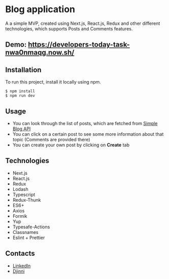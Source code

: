 # Blog application
A a simple MVP, created using Next.js, React.js, Redux and other different technologies, which supports Posts and Comments features.

## Demo: https://developers-today-task-nwa0nmaqg.now.sh/

## Installation

To run this project, install it locally using npm.

```
$ npm install
$ npm run dev
```

## Usage

 - You can look through the list of posts, which are fetched from [Simple Blog API](https://documenter.getpostman.com/view/1917440/RzteTChV?version=latest#3b915faa-372f-4533-bcd3-0c9968f0db02)
 - You can click on a certain post to see some more information about that topic (Comments are provided there)
 - You can create your own post by clicking on __Create__ tab

## Technologies
- Next.js 
- React.js
- Redux 
- Lodash
- Typescript
- Redux-Thunk
- ES6+
- Axios
- Formik
- Yup
- Typesafe-Actions
- Classnames
- Eslint + Prettier

## Contacts
 - [LinkedIn](https://www.linkedin.com/in/nikita-dvortsov-5034b9195/)
 - [Djinni](https://djinni.co/q/fa550da964/)
